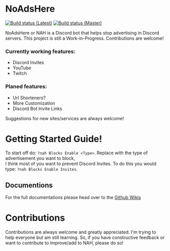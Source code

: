 # NoAdsHere
[![Build status (Latest)](https://img.shields.io/appveyor/ci/Nanabell/noadshere.svg?label=Latest)](https://ci.appveyor.com/project/Nanabell/noadshere) 
[![Build status (Master)](https://img.shields.io/appveyor/ci/Nanabell/noadshere/master.svg?label=Master)](https://ci.appveyor.com/project/Nanabell/noadshere)


NoAdsHere or NAH is a Discord bot that helps stop advertising in Discord servers. This project is still a Work-in-Progress. Contributions are welcome!

### Currently working features:
 - Discord Invites
 - YouTube
 - Twitch

### Planed features:
 - Url Shorteners?
 - More Customization
 - Discord Bot Invite Links

Suggestions for new sites/services are always welcome!
 
# Getting Started Guide!
To start off do: `?nah Blocks Enable <Type>`.
Replace <Type> with the type of advertisement you want to block,  
I think most of you want to prevent Discord Invites. To do this you would type: 
`?nah Blocks Enable Invites`.  
  
## Documentions
For the full documentations please head over to the [Github Wikis](https://github.com/Nanabell/NoAdsHere/wiki)

# Contributions
Contributions are always welcome and greatly appreciated. I'm trying to help everyone but am still learning.
So, if you have constructive feedback or want to contribute to improve/add to NAH, please do so!
